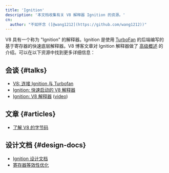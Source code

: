 ```yaml
---
title: 'Ignition'
description: '本文档收集有关 V8 解释器 Ignition 的资源。'
cn:
  author: "不如怀念 ([@wang1212](https://github.com/wang1212))"
---
```

V8 具有一个称为 "Ignition" 的解释器。Ignition 是使用 [TurboFan](/docs/turbofan) 的后端编写的基于寄存器的快速底层解释器。V8 博客文章对 Ignition 解释器做了 [高级概述](/blog/ignition-interpreter) 的介绍。可以在以下资源中找到更多详细信息：

## 会谈 {#talks}

- [V8: 连接 Ignition 与 Turbofan](https://docs.google.com/presentation/d/1chhN90uB8yPaIhx_h2M3lPyxPgdPmkADqSNAoXYQiVE/edit)
- [Ignition: 快速启动的 V8 解释器](https://docs.google.com/presentation/d/1HgDDXBYqCJNasBKBDf9szap1j4q4wnSHhOYpaNy5mHU/edit#slide=id.g1357e6d1a4_0_58)
- [Ignition:  V8 解释器](https://docs.google.com/presentation/d/1OqjVqRhtwlKeKfvMdX6HaCIu9wpZsrzqpIVIwQSuiXQ/edit) ([video](https://youtu.be/r5OWCtuKiAk))

## 文章 {#articles}

- [了解 V8 的字节码](https://medium.com/dailyjs/understanding-v8s-bytecode-317d46c94775)

## 设计文档 {#design-docs}

- [Ignition 设计文档](https://docs.google.com/document/d/11T2CRex9hXxoJwbYqVQ32yIPMh0uouUZLdyrtmMoL44/edit?ts=56f27d9d#heading=h.6jz9dj3bnr8t)
- [寄存器等效性优化](https://docs.google.com/document/d/1wW_VkkIwhAAgAxLYM0wvoTEkq8XykibDIikGpWH7l1I/edit?ts=570d7131#heading=h.6jz9dj3bnr8t)
